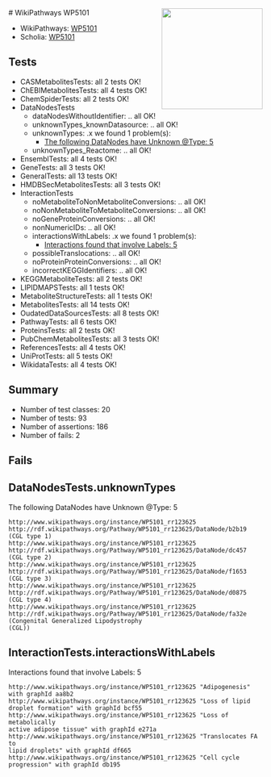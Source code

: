 <img style="float: right; width: 200px" src="https://upload.wikimedia.org/wikipedia/commons/thumb/8/83/Wplogo_with_text_500.png/640px-Wplogo_with_text_500.png" />
# WikiPathways WP5101

* WikiPathways: [WP5101](https://wikipathways.org/pathways/WP5101)
* Scholia: [WP5101](https://scholia.toolforge.org/wikipathways/WP5101)
## Tests
* CASMetabolitesTests: all 2 tests OK!
* ChEBIMetabolitesTests: all 4 tests OK!
* ChemSpiderTests: all 2 tests OK!
* DataNodesTests
    * dataNodesWithoutIdentifier: .. all OK!
    * unknownTypes_knownDatasource: .. all OK!
    * unknownTypes: .x we found 1 problem(s):
        * [The following DataNodes have Unknown @Type: 5](#839973e3)
    * unknownTypes_Reactome: .. all OK!
* EnsemblTests: all 4 tests OK!
* GeneTests: all 3 tests OK!
* GeneralTests: all 13 tests OK!
* HMDBSecMetabolitesTests: all 3 tests OK!
* InteractionTests
    * noMetaboliteToNonMetaboliteConversions: .. all OK!
    * noNonMetaboliteToMetaboliteConversions: .. all OK!
    * noGeneProteinConversions: .. all OK!
    * nonNumericIDs: .. all OK!
    * interactionsWithLabels: .x we found 1 problem(s):
        * [Interactions found that involve Labels: 5](#630d267c)
    * possibleTranslocations: .. all OK!
    * noProteinProteinConversions: .. all OK!
    * incorrectKEGGIdentifiers: .. all OK!
* KEGGMetaboliteTests: all 2 tests OK!
* LIPIDMAPSTests: all 1 tests OK!
* MetaboliteStructureTests: all 1 tests OK!
* MetabolitesTests: all 14 tests OK!
* OudatedDataSourcesTests: all 8 tests OK!
* PathwayTests: all 6 tests OK!
* ProteinsTests: all 2 tests OK!
* PubChemMetabolitesTests: all 3 tests OK!
* ReferencesTests: all 4 tests OK!
* UniProtTests: all 5 tests OK!
* WikidataTests: all 4 tests OK!


## Summary

* Number of test classes: 20
* Number of tests: 93
* Number of assertions: 186
* Number of fails: 2

## Fails

<a name="839973e3" />

## DataNodesTests.unknownTypes

The following DataNodes have Unknown @Type: 5
```
http://www.wikipathways.org/instance/WP5101_rr123625 http://rdf.wikipathways.org/Pathway/WP5101_rr123625/DataNode/b2b19 (CGL type 1)
http://www.wikipathways.org/instance/WP5101_rr123625 http://rdf.wikipathways.org/Pathway/WP5101_rr123625/DataNode/dc457 (CGL type 2)
http://www.wikipathways.org/instance/WP5101_rr123625 http://rdf.wikipathways.org/Pathway/WP5101_rr123625/DataNode/f1653 (CGL type 3)
http://www.wikipathways.org/instance/WP5101_rr123625 http://rdf.wikipathways.org/Pathway/WP5101_rr123625/DataNode/d0875 (CGL type 4)
http://www.wikipathways.org/instance/WP5101_rr123625 http://rdf.wikipathways.org/Pathway/WP5101_rr123625/DataNode/fa32e (Congenital Generalized Lipodystrophy
(CGL))
```

<a name="630d267c" />

## InteractionTests.interactionsWithLabels

Interactions found that involve Labels: 5
```
http://www.wikipathways.org/instance/WP5101_rr123625 "Adipogenesis" with graphId aa8b2
http://www.wikipathways.org/instance/WP5101_rr123625 "Loss of lipid 
droplet formation" with graphId bcf55
http://www.wikipathways.org/instance/WP5101_rr123625 "Loss of metabolically 
active adipose tissue" with graphId e271a
http://www.wikipathways.org/instance/WP5101_rr123625 "Translocates FA to 
lipid droplets" with graphId df665
http://www.wikipathways.org/instance/WP5101_rr123625 "Cell cycle 
progression" with graphId db195
```

